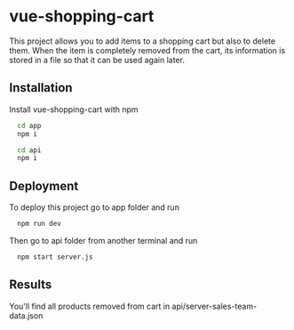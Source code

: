 
# vue-shopping-cart

This project allows you to add items to a shopping cart but also to delete them. When the item is completely removed from the cart, its information is stored in a file so that it can be used again later.


## Installation

Install vue-shopping-cart with npm

```bash
  cd app
  npm i
```
    
```bash
  cd api
  npm i
```
    
## Deployment

To deploy this project go to app folder and run

```bash
  npm run dev
```


Then go to api folder from another terminal and run

```bash
  npm start server.js
```


## Results

You'll find all products removed from cart in api/server-sales-team-data.json

